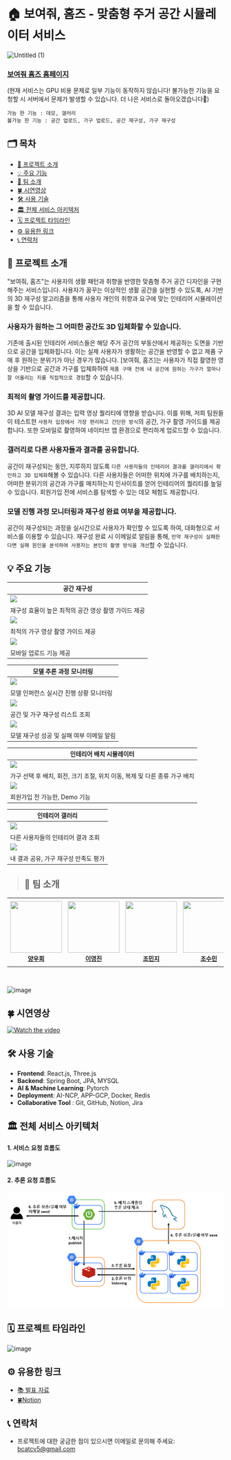 # 🏠 보여줘, 홈즈 - 맞춤형 주거 공간 시뮬레이터 서비스
![Untitled (1)](https://github.com/boostcampaitech6/level2-3-cv-finalproject-cv-05/assets/68053155/55691cec-b71c-4df3-b09a-39aeebbcfecb)

### [보여줘 홈즈 홈페이지](https://zzimkong.ggm.kr/) 
(현재 서비스는 GPU 비용 문제로 일부 기능이 동작하지 않습니다! 불가능한 기능을 요청할 시 서버에서 문제가 발생할 수 있습니다. 더 나은 서비스로 돌아오겠습니다👏)
```
가능 한 기능 : 데모, 갤러리
불가능 한 기능 : 공간 업로드, 가구 업로드, 공간 재구성, 가구 재구성
```

## 🗂️ 목차
- [🌈 프로젝트 소개](https://github.com/boostcampaitech6/level2-3-cv-finalproject-cv-05/blob/main/README.md#-%ED%94%84%EB%A1%9C%EC%A0%9D%ED%8A%B8-%EC%86%8C%EA%B0%9C)<br>
- [💡 주요 기능](https://github.com/boostcampaitech6/level2-3-cv-finalproject-cv-05/blob/main/README.md#-%EC%A3%BC%EC%9A%94-%EA%B8%B0%EB%8A%A5)<br>
- [👥 팀 소개](https://github.com/boostcampaitech6/level2-3-cv-finalproject-cv-05/blob/main/README.md#-%ED%8C%80-%EC%86%8C%EA%B0%9C)<br>
- [🍀 시연영상](https://github.com/boostcampaitech6/level2-3-cv-finalproject-cv-05/blob/main/README.md#-%EC%8B%9C%EC%97%B0%EC%98%81%EC%83%81)<br>
- [🛠 사용 기술](https://github.com/boostcampaitech6/level2-3-cv-finalproject-cv-05/blob/main/README.md#-%EC%82%AC%EC%9A%A9-%EA%B8%B0%EC%88%A0)<br>
- [🏛️ 전체 서비스 아키텍처](https://github.com/boostcampaitech6/level2-3-cv-finalproject-cv-05/blob/main/README.md#%EF%B8%8F-%EC%A0%84%EC%B2%B4-%EC%84%9C%EB%B9%84%EC%8A%A4-%EC%95%84%ED%82%A4%ED%85%8D%EC%B2%98)<br>
- [🗓️ 프로젝트 타임라인](https://github.com/boostcampaitech6/level2-3-cv-finalproject-cv-05/blob/main/README.md#%EF%B8%8F-%ED%94%84%EB%A1%9C%EC%A0%9D%ED%8A%B8-%ED%83%80%EC%9E%84%EB%9D%BC%EC%9D%B8)<br>
- [⚙️ 유용한 링크](https://github.com/boostcampaitech6/level2-3-cv-finalproject-cv-05?tab=readme-ov-file#%EF%B8%8F-%EC%9C%A0%EC%9A%A9%ED%95%9C-%EB%A7%81%ED%81%AC)<br>
- [📞 연락처](https://github.com/boostcampaitech6/level2-3-cv-finalproject-cv-05/blob/main/README.md#-%EC%97%B0%EB%9D%BD%EC%B2%98)<br>

## 🌈 프로젝트 소개
"보여줘, 홈즈"는 사용자의 생활 패턴과 취향을 반영한 맞춤형 주거 공간 디자인을 구현해주는 서비스입니다. 사용자가 꿈꾸는 이상적인 생활 공간을 실현할 수 있도록, AI 기반의 3D 재구성 알고리즘을 통해 사용자 개인의 취향과 요구에 맞는 인테리어 시뮬레이션을 할 수 있습니다.

### 사용자가 원하는 그 어떠한 공간도 3D 입체화할 수 있습니다.
기존에 출시된 인테리어 서비스들은 해당 주거 공간의 부동산에서 제공하는 도면을 기반으로 공간을 입체화힙니다. 이는 실제 사용자가 생활하는 공간을 반영할 수 없고 제품 구매 후 원하는 분위기가 아닌 경우가 많습니다. [보여줘, 홈즈]는 사용자가 직접 촬영한 영상을 기반으로 공간과 가구를 입체화하여 ```제품 구매 전에 내 공간에 원하는 가구가 얼마나 잘 어울리는 지를 직접적으로 경험```할 수 있습니다.

### 최적의 촬영 가이드를 제공합니다.
3D AI 모델 재구성 결과는 입력 영상 퀄리티에 영향을 받습니다. 이를 위해, 저희 팀원들이 테스트한 ```사용자 입장에서 가장 편리하고 간단한 방식```의 공간, 가구 촬영 가이드를 제공합니다. 또한 모바일로 촬영하여 네이티브 앱 환경으로 편리하게 업로드할 수 있습니다.

### 갤러리로 다른 사용자들과 결과를 공유합니다.
공간이 재구성되는 동안, 지루하지 않도록 ```다른 사용자들의 인테리어 결과를 갤러리에서 확인하고 3D 입체화```해볼 수 있습니다. 다른 사용자들은 어떠한 위치에 가구를 배치하는지, 어떠한 분위기의 공간과 가구를 매치하는지 인사이트를 얻어 인테리어의 퀄리티를 높일 수 있습니다. 회원가입 전에 서비스를 탐색할 수 있는 데모 체험도 제공합니다.

### 모델 진행 과정 모니터링과 재구성 완료 여부을 제공합니다.
공간이 재구성되는 과정을 실시간으로 사용자가 확인할 수 있도록 하여, 대화형으로 서비스를 이용할 수 있습니다. 재구성 완료 시 이메일로 알림을 통해, ```만약 재구성이 실패한다면 실패 원인을 분석하여 사용자는 본인의 촬영 방식을 개선```할 수 있습니다.

## 💡 주요 기능
| 공간 재구성 |
| --- |
|<img src = "https://github.com/SangBeom-Hahn/Sketch2Fashion/assets/90328527/1a37c5df-612a-46fc-982a-00e557ad590e">|
| 재구성 효율이 높은 최적의 공간 영상 촬영 가이드 제공 |
|<img src = "https://github.com/SangBeom-Hahn/Sketch2Fashion/assets/90328527/ca40cfc6-49a5-4725-84bc-8e9baa1072ef">|
|최적의 가구 영상 촬영 가이드 제공|
|<img src = "https://github.com/SangBeom-Hahn/Sketch2Fashion/assets/90328527/3513d91d-9854-4de8-b705-6b95701474b6">|
|모바일 업로드 기능 제공|

| 모델 추론 과정 모니터링 |
| --- |
|<img src = "https://github.com/SangBeom-Hahn/Sketch2Fashion/assets/90328527/03736dd1-ea31-4c16-b617-1a38c7df20ad">|
| 모델 인퍼런스 실시간 진행 상황 모니터링 |
|<img src = "https://github.com/SangBeom-Hahn/Sketch2Fashion/assets/90328527/2e38166b-8a15-4eae-b5f1-92ac641de43e">|
| 공간 및 가구 재구성 리스트 조회 |
|<img src = "https://github.com/SangBeom-Hahn/Sketch2Fashion/assets/90328527/3832441b-f0f0-4ba5-9afb-803493809f06">|
| 모델 재구성 성공 및 실패 여부 이메일 알림 |

| 인테리어 배치 시뮬레이터 |
| --- |
|<img src = "https://github.com/SangBeom-Hahn/Sketch2Fashion/assets/90328527/b4f79442-5b00-4aa2-9606-3a9feea17755">|
| 가구 선택 후 배치, 회전, 크기 조절, 위치 이동, 복제 및 다른 종류 가구 배치 |
|<img src = "https://github.com/user-attachments/assets/50795b12-2c66-4d04-a3e6-a2f4aa883696">|
| 회원가입 전 가능한, Demo 기능 |

| 인테리어 갤러리 |
| --- |
|<img src = "https://github.com/SangBeom-Hahn/Sketch2Fashion/assets/90328527/117f5780-7240-424a-9ac0-5331108c6bb7">|
| 다른 사용자들의 인테리어 결과 조회 |
|<img src = "https://github.com/SangBeom-Hahn/Sketch2Fashion/assets/90328527/81ad2955-8678-470c-8071-85198cfbc29b">|
| 내 결과 공유, 가구 재구성 만족도 평가 |

> ## 👥 팀 소개
<table>
    <tr height="160px">
        <td align="center" width="150px">
            <a href="https://github.com/woohee-yang"><img height="120px" width="120px" src="https://github.com/boostcampaitech6/level2-objectdetection-cv-05/assets/78292486/a1e74529-0abf-4d80-9716-4e8ae5ec8e72"/></a>
            <br/>
            <a href="https://github.com/woohee-yang"><strong>양우희</strong></a>
            <br />
        </td>
        <td align="center" width="150px">
            <a href="https://github.com/jinida"><img height="120px" width="120px" src="https://github.com/boostcampaitech6/level2-objectdetection-cv-05/assets/78292486/28955c1d-fa4e-46b1-9d70-f98eb54109b2"/></a>
            <br />
            <a href="https://github.com/jinida"><strong>이영진</strong></a>
            <br />
        </td>
        <td align="center" width="150px">
            <a href="https://github.com/cmj5064"><img height="120px" width="120px" src="https://github.com/boostcampaitech6/level2-objectdetection-cv-05/assets/78292486/6388976d-d0bd-4ba6-bae8-6c7e6c5b3352"></a>
            <br/>
            <a href="https://github.com/cmj5064"><strong>조민지</strong></a>
            <br />
        </td>
        <td align="center" width="150px">
            <a href="https://github.com/ccsum19"><img height="120px" width="120px" src="https://github.com/boostcampaitech6/level2-objectdetection-cv-05/assets/78292486/9ad5ecc3-e5be-4738-99c2-cc6e7f3931cb"/></a>
            <br/>
            <a href="https://github.com/ccsum19"><strong>조수민</strong></a>
            <br />
        </td>
        <td align="center" width="150px">
            <a href="https://github.com/hee000"><img height="120px" width="120px" src="https://github.com/boostcampaitech6/level2-objectdetection-cv-05/assets/78292486/cde48fcd-8099-472b-9877-b2644954ec68"/></a>
            <br />
            <a href="https://github.com/hee000"><strong>조창희</strong></a>
            <br />
        </td>
        <td align="center" width="150px">
              <a href="https://github.com/SangBeom-Hahn"><img height="120px" width="120px" src="https://github.com/boostcampaitech6/level2-objectdetection-cv-05/assets/78292486/1f7ed5a5-5e0f-46e4-85c6-31b9767dce41"/></a>
              <br />
              <a href="https://github.com/SangBeom-Hahn"><strong>한상범</strong></a>
              <br />
          </td>
    </tr>
</table>
<br/>

![image](https://github.com/boostcampaitech6/level2-3-cv-finalproject-cv-05/assets/68053155/81bafd11-dddf-403f-a85b-6f1e12c988fe)

## 🍀 시연영상
[![Watch the video](https://img.youtube.com/vi/dQB0vjDiycg/maxresdefault.jpg)](https://www.youtube.com/watch?v=dQB0vjDiycg&t=542s)


## 🛠 사용 기술
- **Frontend**: React.js, Three.js
- **Backend**: Spring Boot, JPA, MYSQL
- **AI & Machine Learning**: Pytorch
- **Deployment**: AI-NCP, APP-GCP, Docker, Redis
- **Collaborative Tool** : Git, GitHub, Notion, Jira

## 🏛️ 전체 서비스 아키텍처
#### 1. 서비스 요청 흐름도
![image](https://github.com/boostcampaitech6/level2-3-cv-finalproject-cv-05/assets/68053155/20c0cee9-6e56-4194-ba0b-66fcf0efbf1e)

#### 2. 추론 요청 흐름도
![image](https://github.com/boostcampaitech6/level2-3-cv-finalproject-cv-05/blob/main/assets/infer.PNG)

## 🗓️ 프로젝트 타임라인
![image](https://github.com/boostcampaitech6/level2-3-cv-finalproject-cv-05/assets/68053155/f2b622b0-bd39-40e3-a8bc-20329785c596)

## ⚙️ 유용한 링크
 - [📚 발표 자료](https://github.com/boostcampaitech6/level2-3-cv-finalproject-cv-05/blob/main/boostcamp-cv05-semi-final.pdf)
 - [🍀Notion](https://www.notion.so/woohee-yang/Boostcamp-AI-Tech-6-zzimkkong-ae64c6924e10414a83e66a8b4d871cda)
   
## 📞 연락처
- 프로젝트에 대한 궁금한 점이 있으시면 이메일로 문의해 주세요: bcatcv5@gmail.com
